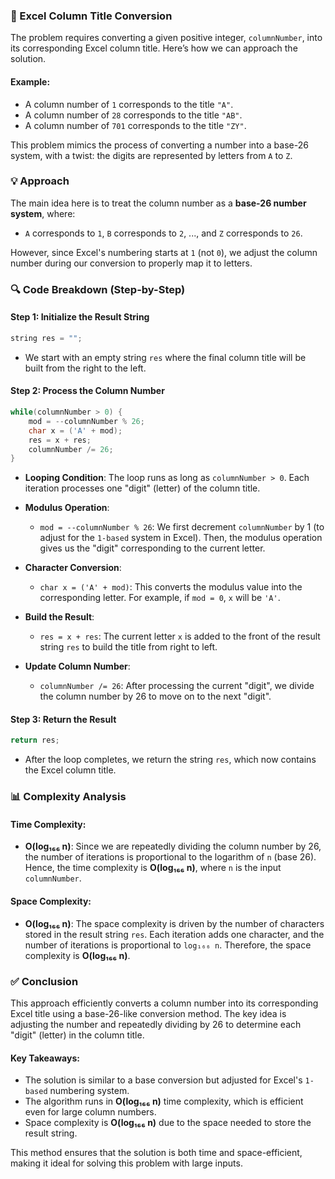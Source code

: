 ### 🌟 Excel Column Title Conversion

The problem requires converting a given positive integer, `columnNumber`, into its corresponding Excel column title. Here’s how we can approach the solution.

#### Example:
- A column number of `1` corresponds to the title `"A"`.
- A column number of `28` corresponds to the title `"AB"`.
- A column number of `701` corresponds to the title `"ZY"`.

This problem mimics the process of converting a number into a base-26 system, with a twist: the digits are represented by letters from `A` to `Z`.

### 💡 Approach

The main idea here is to treat the column number as a **base-26 number system**, where:
- `A` corresponds to `1`, `B` corresponds to `2`, ..., and `Z` corresponds to `26`.

However, since Excel's numbering starts at `1` (not `0`), we adjust the column number during our conversion to properly map it to letters.

### 🔍 Code Breakdown (Step-by-Step)

#### Step 1: Initialize the Result String

```cpp
string res = "";
```
- We start with an empty string `res` where the final column title will be built from the right to the left.

#### Step 2: Process the Column Number

```cpp
while(columnNumber > 0) {
    mod = --columnNumber % 26;
    char x = ('A' + mod);
    res = x + res;
    columnNumber /= 26;
}
```

- **Looping Condition**: The loop runs as long as `columnNumber > 0`. Each iteration processes one "digit" (letter) of the column title.
  
- **Modulus Operation**:
  - `mod = --columnNumber % 26`: We first decrement `columnNumber` by 1 (to adjust for the `1-based` system in Excel). Then, the modulus operation gives us the "digit" corresponding to the current letter.
  
- **Character Conversion**:
  - `char x = ('A' + mod)`: This converts the modulus value into the corresponding letter. For example, if `mod = 0`, `x` will be `'A'`.
  
- **Build the Result**:
  - `res = x + res`: The current letter `x` is added to the front of the result string `res` to build the title from right to left.
  
- **Update Column Number**:
  - `columnNumber /= 26`: After processing the current "digit", we divide the column number by 26 to move on to the next "digit".

#### Step 3: Return the Result

```cpp
return res;
```
- After the loop completes, we return the string `res`, which now contains the Excel column title.

### 📊 Complexity Analysis

#### Time Complexity:
- **O(log₁₆₆ n)**: Since we are repeatedly dividing the column number by 26, the number of iterations is proportional to the logarithm of `n` (base 26). Hence, the time complexity is **O(log₁₆₆ n)**, where `n` is the input `columnNumber`.

#### Space Complexity:
- **O(log₁₆₆ n)**: The space complexity is driven by the number of characters stored in the result string `res`. Each iteration adds one character, and the number of iterations is proportional to `log₁₆₆ n`. Therefore, the space complexity is **O(log₁₆₆ n)**.

### ✅ Conclusion

This approach efficiently converts a column number into its corresponding Excel title using a base-26-like conversion method. The key idea is adjusting the number and repeatedly dividing by 26 to determine each "digit" (letter) in the column title.

#### Key Takeaways:
- The solution is similar to a base conversion but adjusted for Excel's `1-based` numbering system.
- The algorithm runs in **O(log₁₆₆ n)** time complexity, which is efficient even for large column numbers.
- Space complexity is **O(log₁₆₆ n)** due to the space needed to store the result string.

This method ensures that the solution is both time and space-efficient, making it ideal for solving this problem with large inputs.